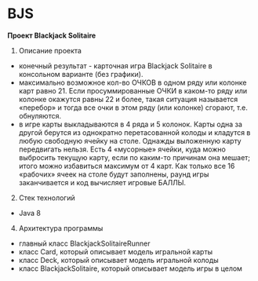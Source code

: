 # BJS
**Проект Blackjack Solitaire**

1. Описание проекта 
- конечный результат - карточная игра Blackjack Solitaire в консольном варианте (без графики).
- максимально возможное кол-во ОЧКОВ в одном ряду или колонке карт равно 21. Если просуммированные ОЧКИ в каком-то ряду или колонке окажутся равны 22 и более, такая
ситуация называется «перебор» и тогда все очки в этом ряду (или колонке) сгорают, т.е. обнуляются.
- в игре карты выкладываются в 4 ряда и 5 колонок. Карты одна за другой берутся из однократно перетасованной колоды и кладутся в любую свободную ячейку на столе.
Однажды выложенную карту передвигать нельзя. Есть 4 «мусорные» ячейки, куда можно выбросить текущую карту, если по каким-то причинам она мешает; итого можно избавиться
максимум от 4 карт. Как только все 16 «рабочих» ячеек на столе будут заполнены, раунд игры заканчивается и код вычисляет игровые БАЛЛЫ.
2. Стек технологий 
- Java 8
4. Архитектура программы 
+ главный класс BlackjackSolitaireRunner
+ класс Card, который описывает модель игральной карты
+ класс Deck, который описывает модель игральной колоды
+ класс BlackjackSolitaire, который описывает модель игры в целом

